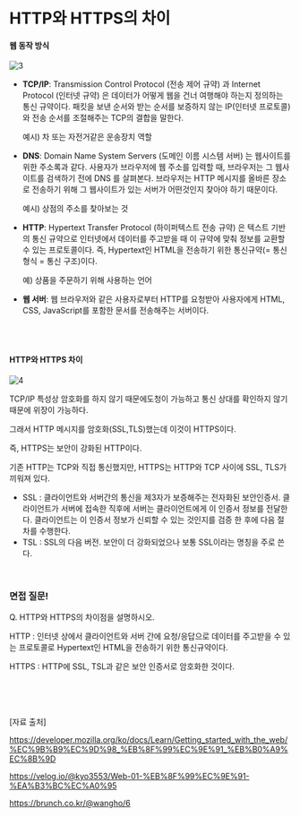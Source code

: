 # HTTP와 HTTPS의 차이

#### **웹 동작 방식**

![3](https://user-images.githubusercontent.com/24764210/108320104-b1e65f80-7205-11eb-8d0e-ee952fbaa7f8.PNG)

- **TCP/IP**: Transmission Control Protocol (전송 제어 규약) 과 Internet Protocol (인터넷 규약) 은 데이터가 어떻게 웹을 건너 여행해야 하는지 정의하는 통신 규약이다.  패킷을 보낸 순서와 받는 순서를 보증하지 않는 IP(인터넷 프로토콜)와 전송 순서를 조절해주는 TCP의 결합을 말한다.

  예시) 차 또는 자전거같은 운송장치 역할

- **DNS**: Domain Name System Servers (도메인 이름 시스템 서버) 는 웹사이트를 위한 주소록과 같다. 사용자가 브라우저에 웹 주소를 입력할 때, 브라우저는 그 웹사이트를 검색하기 전에 DNS 를 살펴본다. 브라우저는 HTTP 메시지를 올바른 장소로 전송하기 위해 그 웹사이트가 있는 서버가 어떤것인지 찾아야 하기 때문이다.

  예시) 상점의 주소를 찾아보는 것

- **HTTP**: Hypertext Transfer Protocol (하이퍼텍스트 전송 규약) 은 텍스트 기반의 통신 규약으로 인터넷에서 데이터를 주고받을 때 이 규약에 맞춰 정보를 교환할 수 있는 프로토콜이다. 즉, Hypertext인 HTML을 전송하기 위한 통신규약(= 통신 형식 = 통신 구조)이다.

  예) 상품을 주문하기 위해 사용하는 언어

- **웹 서버**: 웹 브라우저와 같은 사용자로부터 HTTP를 요청받아 사용자에게 HTML, CSS, JavaScript를 포함한 문서를 전송해주는 서버이다.

<br />

<br />

#### **HTTP와 HTTPS 차이**

![4](https://user-images.githubusercontent.com/24764210/108331008-aac54e80-7211-11eb-8896-a00fbf58ce20.PNG)

TCP/IP 특성상 암호화를 하지 않기 때문에도청이 가능하고 통신 상대를 확인하지 않기 때문에 위장이 가능하다.

그래서 HTTP 메시지를 암호화(SSL,TLS)했는데 이것이 HTTPS이다.

즉, HTTPS는 보안이 강화된 HTTP이다. 

기존 HTTP는 TCP와 직접 통신했지만, HTTPS는 HTTP와 TCP 사이에 SSL, TLS가 끼워져 있다.

-  SSL : 클라이언트와 서버간의 통신을 제3자가 보증해주는 전자화된 보안인증서. 클라이언트가 서버에 접속한 직후에 서버는 클라이언트에게 이 인증서 정보를 전달한다. 클라이언트는 이 인증서 정보가 신뢰할 수 있는 것인지를 검증 한 후에 다음 절차를 수행한다.
- TSL : SSL의 다음 버전. 보안이 더 강화되었으나 보통 SSL이라는 명칭을 주로 쓴다.

<br />

### 면접 질문!

Q. HTTP와 HTTPS의 차이점을 설명하시오.

HTTP : 인터넷 상에서 클라이언트와 서버 간에 요청/응답으로 데이터를 주고받을 수 있는 프로토콜로 Hypertext인 HTML을 전송하기 위한 통신규약이다.

HTTPS : HTTP에 SSL, TSL과 같은 보안 인증서로 암호화한 것이다.

<br />

<br />

<br />

[자료 출처]

https://developer.mozilla.org/ko/docs/Learn/Getting_started_with_the_web/%EC%9B%B9%EC%9D%98_%EB%8F%99%EC%9E%91_%EB%B0%A9%EC%8B%9D

https://velog.io/@kyo3553/Web-01-%EB%8F%99%EC%9E%91-%EA%B3%BC%EC%A0%95

https://brunch.co.kr/@wangho/6